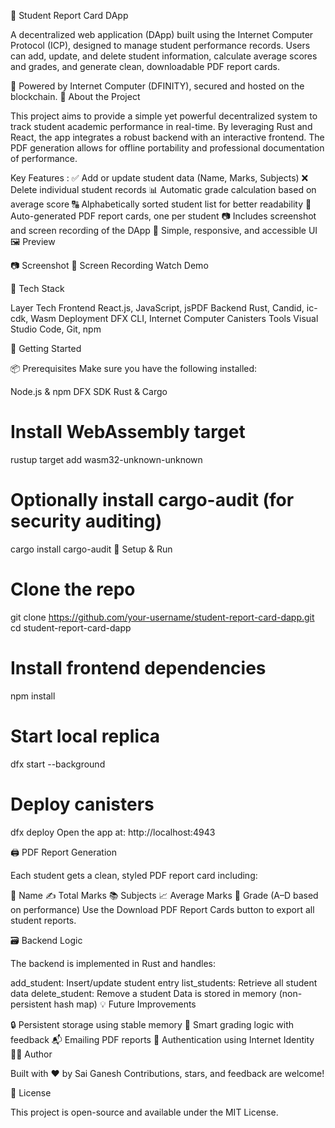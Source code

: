 📘 Student Report Card DApp

A decentralized web application (DApp) built using the Internet Computer Protocol (ICP), designed to manage student performance records. Users can add, update, and delete student information, calculate average scores and grades, and generate clean, downloadable PDF report cards.

🔐 Powered by Internet Computer (DFINITY), secured and hosted on the blockchain.
🧠 About the Project

This project aims to provide a simple yet powerful decentralized system to track student academic performance in real-time. By leveraging Rust and React, the app integrates a robust backend with an interactive frontend. The PDF generation allows for offline portability and professional documentation of performance.

Key Features :
✅ Add or update student data (Name, Marks, Subjects)
❌ Delete individual student records
📊 Automatic grade calculation based on average score
🔠 Alphabetically sorted student list for better readability
📄 Auto-generated PDF report cards, one per student
📷 Includes screenshot and screen recording of the DApp
🎨 Simple, responsive, and accessible UI
🖼 Preview

📷 Screenshot
🎥 Screen Recording
Watch Demo

🧰 Tech Stack

Layer	Tech
Frontend	React.js, JavaScript, jsPDF
Backend	Rust, Candid, ic-cdk, Wasm
Deployment	DFX CLI, Internet Computer Canisters
Tools	Visual Studio Code, Git, npm

🏁 Getting Started

📦 Prerequisites
Make sure you have the following installed:

Node.js & npm
DFX SDK
Rust & Cargo
# Install WebAssembly target
rustup target add wasm32-unknown-unknown

# Optionally install cargo-audit (for security auditing)
cargo install cargo-audit
🚀 Setup & Run
# Clone the repo
git clone https://github.com/your-username/student-report-card-dapp.git
cd student-report-card-dapp

# Install frontend dependencies
npm install

# Start local replica
dfx start --background

# Deploy canisters
dfx deploy
Open the app at: http://localhost:4943

🖨 PDF Report Generation

Each student gets a clean, styled PDF report card including:

📌 Name
✍️ Total Marks
📚 Subjects
📈 Average Marks
🏅 Grade (A–D based on performance)
Use the Download PDF Report Cards button to export all student reports.

🗃 Backend Logic

The backend is implemented in Rust and handles:

add_student: Insert/update student entry
list_students: Retrieve all student data
delete_student: Remove a student
Data is stored in memory (non-persistent hash map)
💡 Future Improvements

🔒 Persistent storage using stable memory
🧠 Smart grading logic with feedback
📬 Emailing PDF reports
👥 Authentication using Internet Identity
🙋‍♂️ Author

Built with ❤️ by Sai Ganesh
Contributions, stars, and feedback are welcome!

📜 License

This project is open-source and available under the MIT License.

